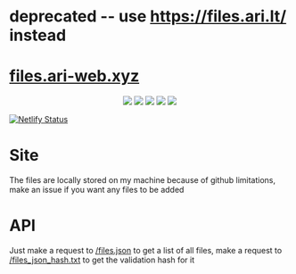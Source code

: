 # deprecated -- use <https://files.ari.lt/> instead

# [files.ari-web.xyz](https://files.ari-web.xyz)

<p align="center">
  <img src="https://img.shields.io/badge/Maintained-Yes-green?color=red&style=flat-square">
  <img src="https://img.shields.io/github/last-commit/TruncatedDinosour/files.ari-web.xyz?color=red&style=flat-square">
  <img src="https://img.shields.io/github/repo-size/TruncatedDinosour/files.ari-web.xyz?color=red&style=flat-square">
  <img src="https://img.shields.io/github/issues/TruncatedDinosour/files.ari-web.xyz?color=red&style=flat-square">
  <img src="https://img.shields.io/github/stars/TruncatedDinosour/files.ari-web.xyz?color=red&style=flat-square">
</p>

[![Netlify Status](https://api.netlify.com/api/v1/badges/45b95d96-66aa-4e1d-b966-ce8fa2ed3188/deploy-status)](https://app.netlify.com/sites/files-ari-web-xyz/deploys)

# Site

The files are locally stored on my machine because of github limitations,
make an issue if you want any files to be added

# API

Just make a request to [/files.json](https://files.ari-web.xyz/files.json) to get a list of all files,
make a request to [/files_json_hash.txt](https://files.ari-web.xyz/files_json_hash.txt)
to get the validation hash for it
